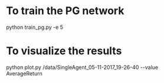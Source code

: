 # To train the PG network
python train_pg.py -e 5

# To visualize the results
python plot.py /data/SingleAgent_05-11-2017_19-26-40 --value AverageReturn